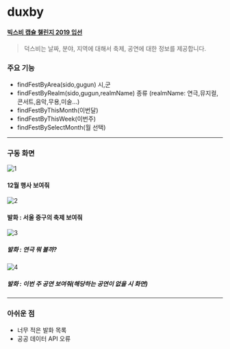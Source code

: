 # duxby
#### [빅스비 캡슐 챌린지 2019 입선](https://bixby.developer.samsung.com/newsroom/ko-kr/%EA%B3%B5%EC%A7%80-%E2%80%98%EB%B9%85%EC%8A%A4%EB%B9%84-%EC%BA%A1%EC%8A%90-%EC%B1%8C%EB%A6%B0%EC%A7%80-2019-%EA%B2%B0%EC%84%A0-%EC%A7%84%EC%B6%9C%EC%9E%91-%EB%B0%8F-%EC%9E%85%EC%84%A0%EC%9E%91%EC%9D%84-%EB%B0%9C%ED%91%9C%ED%95%A9%EB%8B%88%EB%8B%A4)
> 덕스비는 날짜, 분야, 지역에 대해서 축제, 공연에 대한 정보를 제공합니다.

###  주요 기능
 * findFestByArea(sido,gugun) 시,군
 * findFestByRealm(sido,gugun,realmName) 종류 (realmName: 연극,뮤지컬,콘서트,음악,무용,미술...)
 * findFestByThisMonth(이번달)
 * findFestByThisWeek(이번주)
 * findFestBySelectMonth(월 선택)
---


###  구동 화면
![1](./img/12.JPG)
#### 12월 행사 보여줘
![2](./img/sido.JPG)
#### 발화 : 서울 중구의 축제 보여줘
![3](./img/realmName.JPG)
##### 발화 : 연극 뭐 볼까?
![4](./img/thisweek.JPG)
##### 발화 : 이번 주 공연 보여줘(해당하는 공연이 없을 시 화면)

---
### 아쉬운 점
 * 너무 적은 발화 목록
 * 공공 데이터 API 오류
